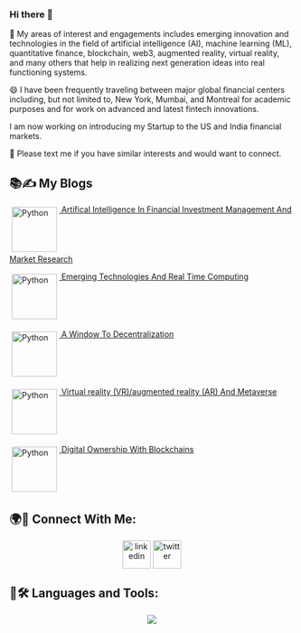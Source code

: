 ### Hi there 👋
🔭 My areas of interest and engagements includes emerging innovation and technologies in the field of artificial intelligence (AI), machine learning (ML), quantitative finance, blockchain, web3, augmented reality, virtual reality, and many others that help in realizing next generation ideas into real functioning systems.

😄 I have been frequently traveling between major global financial centers including, but not limited to,  New York, Mumbai, and Montreal for academic purposes and for work on advanced and latest fintech innovations.

I am now working on introducing my Startup to the US and India financial markets.

💬 Please text me if you have similar interests and would want to connect.
<!--
**KumarRupesh/KumarRupesh** is a ✨ _special_ ✨ repository because its `README.md` (this file) appears on your GitHub profile.

Here are some ideas to get you started:

- 🔭 I’m currently working on ...
- 🌱 I’m currently learning ...
- 👯 I’m looking to collaborate on ...
- 🤔 I’m looking for help with ...
- 💬 Ask me about ...
- 📫 How to reach me: ...
- 😄 Pronouns: ...
- ⚡ Fun fact: ...
-->

## 📚✍️ My Blogs

 <a href="https://signofi.com/posts/f/ai-in-finance" target="_blank" rel="noopener noreferrer"> <img src="https://img1.wsimg.com/isteam/ip/0b7691a4-360a-4efb-8320-79ef3068be97/SignoFi_Img.png/:/cr=t:0%25,l:0%25,w:100%25,h:100%25/rs=w:1280" alt="Python" height="80" style="vertical-align:top; margin:4px"> Artifical Intelligence In Financial Investment Management
 And Market Research</a>

  <a href="https://signofi.com/posts/f/real-time-programming" target="_blank" rel="noopener noreferrer"> <img src="https://img1.wsimg.com/isteam/ip/0b7691a4-360a-4efb-8320-79ef3068be97/iStock-1191856584.jpg/:/cr=t:0%25,l:0%25,w:100%25,h:100%25/rs=w:1280" alt="Python" height="80" style="vertical-align:top; margin:4px"> Emerging Technologies And Real Time Computing
 </a>

  <a href="https://signofi.com/posts/f/goal" target="_blank" rel="noopener noreferrer"> <img src="https://img1.wsimg.com/isteam/ip/0b7691a4-360a-4efb-8320-79ef3068be97/iStock-1413637662.jpg/:/rs=w:1280" alt="Python" height="80" style="vertical-align:top; margin:4px"> A Window To Decentralization
 </a>

  <a href="https://signofi.com/posts/f/metaverse-updates" target="_blank" rel="noopener noreferrer"> <img src="https://img1.wsimg.com/isteam/ip/0b7691a4-360a-4efb-8320-79ef3068be97/iStock-1388548793.jpg/:/cr=t:0%25,l:0%25,w:100%25,h:100%25/rs=w:1280" alt="Python" height="80" style="vertical-align:top; margin:4px"> Virtual reality (VR)/augmented reality (AR) And Metaverse
 </a>

  <a href="https://signofi.com/posts/f/nfts" target="_blank" rel="noopener noreferrer"> <img src="https://img1.wsimg.com/isteam/ip/0b7691a4-360a-4efb-8320-79ef3068be97/iStock-1367699775.jpg/:/cr=t:0%25,l:0%25,w:100%25,h:100%25/rs=w:1280" alt="Python" height="80" style="vertical-align:top; margin:4px"> Digital Ownership With Blockchains
 </a>


 
## 🌍🤝 Connect With Me:



<!--icons and links-->
<p align="center">
<a href="https://www.linkedin.com/in/kumar-rupesh-4508589/" target="blank"><img align="center" src="https://user-images.githubusercontent.com/88904952/234979284-68c11d7f-1acc-4f0c-ac78-044e1037d7b0.png" alt="linkedin" height="50" width="50" /></a>
<a href="https://twitter.com/RupeshSwift" target="blank"><img align="center" src="https://user-images.githubusercontent.com/88904952/234980676-61bfb021-ecc8-48f7-88e6-34c1b06c4a58.png" alt="twitter" height="50" width="50" /></a> 

  
</p>

## 🧮🛠️ Languages and Tools:

<p align="center">
  <a href="https://skillicons.dev">
    <img src="https://skillicons.dev/icons?i=python,cpp,kotlin,gcp,firebase,github,idea,linux,mysql,postman,vscode&perline=14" />
  </a>
</p>




